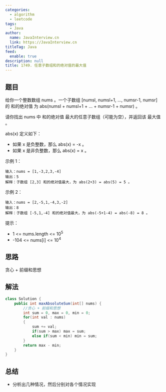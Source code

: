 ```yaml
---
categories: 
  - algorithm
  - leetcode
tags: 
  - Java
author: 
  name: JavaInterview.cn
  link: https://JavaInterview.cn
titleTag: Java
feed: 
  enable: true
description: null
title: 1749. 任意子数组和的绝对值的最大值
---
```


## 题目

给你一个整数数组 nums 。一个子数组 [numsl, numsl+1, ..., numsr-1, numsr] 的 和的绝对值 为 abs(numsl + numsl+1 + ... + numsr-1 + numsr) 。

请你找出 nums 中 和的绝对值 最大的任意子数组（可能为空），并返回该 最大值 。

abs(x) 定义如下：

* 如果 x 是负整数，那么 abs(x) = -x 。
* 如果 x 是非负整数，那么 abs(x) = x 。


示例 1：

    输入：nums = [1,-3,2,3,-4]
    输出：5
    解释：子数组 [2,3] 和的绝对值最大，为 abs(2+3) = abs(5) = 5 。
示例 2：

    输入：nums = [2,-5,1,-4,3,-2]
    输出：8
    解释：子数组 [-5,1,-4] 和的绝对值最大，为 abs(-5+1-4) = abs(-8) = 8 。


提示：

* 1 <= nums.length <= 10<sup>5</sup>
* -104 <= nums[i] <= 10<sup>4</sup>

## 思路

贪心 + 前缀和思想

## 解法
```java
class Solution {
    public int maxAbsoluteSum(int[] nums) {
        //贪心 + 前缀和思想
        int sum = 0, max = 0, min = 0;
        for(int val : nums)
        {
            sum += val;
            if(sum > max) max = sum;
            else if(sum < min) min = sum;
        }
        return max - min;
    }
}

```

## 总结

- 分析出几种情况，然后分别对各个情况实现 
